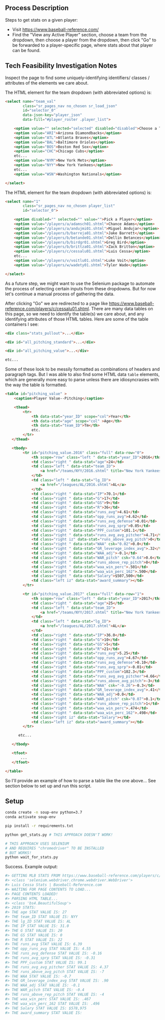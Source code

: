 
## Process Description

Steps to get stats on a given player:

  + Visit https://www.baseball-reference.com/
  + Find the "View any Active Player" section, choose a team from the dropdown, then choose a player from the dropdown, then click "Go" to be forwarded to a player-specific page, where stats about that player can be found.

## Tech Feasibility Investigation Notes

Inspect the page to find some uniquely-identifying identifiers/ classes / attributes of the elements we care about.

The HTML element for the team dropdown (with abbreviated options) is:

```html
<select name="team_val"
        class="sr_pages_nav no_chosen sr_load_json"
        id="selector_0"
        data-json-key="player_json"
        data-fill="#player_roster .player_list">

    <option value="" selected="selected" disabled="disabled">Choose a Team</option>
	<option value="ARI">Arizona Diamondbacks</option>
	<option value="ATL">Atlanta Braves</option>
	<option value="BAL">Baltimore Orioles</option>
	<option value="BOS">Boston Red Sox</option>
    <option value="CHC">Chicago Cubs</option>
    etc...
	<option value="NYM">New York Mets</option>
    <option value="NYY">New York Yankees</option>
    etc...
	<option value="WSN">Washington Nationals</option>

</select>
```

The HTML element for the team dropdown (with abbreviated options) is:

```html
<select name="1"
        class="sr_pages_nav no_chosen player_list"
        id="selector_0">

    <option disabled="" selected="" value="">Pick a Player</option>
    <option value="/players/a/adamsch01.shtml">Chance Adams</option>
    <option value="/players/a/andujmi01.shtml">Miguel Andujar</option>
    <option value="/players/b/barreja01.shtml">Jake Barrett</option>
    <option value="/players/b/betande01.shtml">Dellin Betances</option>
    <option value="/players/b/birdgr01.shtml">Greg Bird</option>
    <option value="/players/b/brittza01.shtml">Zack Britton</option>
    <option value="/players/c/cessalu01.shtml">Luis Cessa</option>
    etc...
    <option value="/players/v/voitlu01.shtml">Luke Voit</option>
    <option value="/players/w/wadety01.shtml">Tyler Wade</option>

</select>
```

As a future step, we might want to use the Selenium package to automate the process of selecting certain inputs from these dropdowns. But for now let's continue a manual process of gathering the data.

After clicking "Go" we are redirected to a page like https://www.baseball-reference.com/players/c/cessalu01.shtml. There are many data tables on this page, so we need to identify the table(s) we care about, and any identifying attributes of those HTML tables. Here are some of the table containers I see:

```html
<div class="stats_pullout">...</div>

<div id="all_pitching_standard">...</div>

<div id="all_pitching_value">...</div>

etc...
```

Some of these look to be messily formatted as combinations of headers and paragraph tags. But I was able to also find some HTML data `table` elements, which are generally more easy to parse unless there are idiosyncrasies with the way the table is formatted.


```html
<table id="pitching_value" >
    <caption>Player Value--Pitching</caption>

    <thead>
        <tr>
            <th data-stat="year_ID" scope="col">Year</th>
            <th data-stat="age" scope="col" >Age</th>
            <th data-stat="team_ID">Tm</th>
            etc.
        </tr>
   </thead>

   <tbody>
        <tr id="pitching_value.2016" class="full" data-row="0">
            <th scope="row" class="left " data-stat="year_ID">2016</th>
            <td class="right " data-stat="age">24</td>
            <td class="left " data-stat="team_ID">
                <a href="/teams/NYY/2016.shtml" title="New York Yankees">NYY</a>
            </td>
            <td class="left " data-stat="lg_ID">
                <a href="/leagues/AL/2016.shtml">AL</a>
            </td>
            <td class="right " data-stat="IP">70.1</td>
            <td class="right " data-stat="G">17</td>
            <td class="right " data-stat="GS">9</td>
            <td class="right " data-stat="R">36</td>
            <td class="right " data-stat="runs_avg">4.61</td>
            <td class="right " data-stat="opp_runs_avg">4.62</td>
            <td class="right " data-stat="runs_avg_defense">0.01</td>
            <td class="right " data-stat="runs_avg_sprp">0.05</td>
            <td class="right " data-stat="PPF_custom">101.1</td>
            <td class="right " data-stat="runs_avg_avg_pitcher">4.71</td>
            <td class="right iz" data-stat="runs_above_avg_pitch">0</td>
            <td class="right " data-stat="WAA" csk="0.02">0.0</td>
            <td class="right " data-stat="GR_leverage_index_avg">.32</td>
            <td class="right " data-stat="WAA_adj">-0.1</td>
            <td class="right " data-stat="WAR_pitch" csk="0.64">0.6</td>
            <td class="right " data-stat="runs_above_rep_pitch">8</td>
            <td class="right " data-stat="waa_win_perc">.501</td>
            <td class="right " data-stat="waa_win_perc_162">.500</td>
            <td class="right " data-stat="Salary">$507,500</td>
            <td class="left iz" data-stat="award_summary"></td>
        </tr>

        <tr id="pitching_value.2017" class="full" data-row="1">
            <th scope="row" class="left " data-stat="year_ID">2017</th>
            <td class="right " data-stat="age">25</td>
            <td class="left " data-stat="team_ID">
                <a href="/teams/NYY/2017.shtml" title="New York Yankees">NYY</a>
            </td>
            <td class="left " data-stat="lg_ID">
                <a href="/leagues/AL/2017.shtml">AL</a>
            </td>
            <td class="right " data-stat="IP">36.0</td>
            <td class="right " data-stat="G">10</td>
            <td class="right " data-stat="GS">5</td>
            <td class="right " data-stat="R">21</td>
            <td class="right " data-stat="runs_avg">5.25</td>
            <td class="right " data-stat="opp_runs_avg">4.67</td>
            <td class="right " data-stat="runs_avg_defense">0.10</td>
            <td class="right " data-stat="runs_avg_sprp">-0.01</td>
            <td class="right " data-stat="PPF_custom">102.3</td>
            <td class="right " data-stat="runs_avg_avg_pitcher">4.66</td>
            <td class="right " data-stat="runs_above_avg_pitch">-3</td>
            <td class="right " data-stat="WAA" csk="-0.26">-0.3</td>
            <td class="right " data-stat="GR_leverage_index_avg">.41</td>
            <td class="right " data-stat="WAA_adj">0.0</td>
            <td class="right " data-stat="WAR_pitch" csk="0.07">0.1</td>
            <td class="right " data-stat="runs_above_rep_pitch">1</td>
            <td class="right " data-stat="waa_win_perc">.474</td>
            <td class="right " data-stat="waa_win_perc_162">.498</td>
            <td class="right iz" data-stat="Salary"></td>
            <td class="left iz" data-stat="award_summary"></td>
        </tr>

      etc...

   </tbody>

   <tfoot>
       ...
   </tfoot>

</table>
```

So I'll provide an example of how to parse a table like the one above... See section below to set up and run this script.

## Setup

```sh
conda create -n soup-env python=3.7
conda activate soup-env
```

```sh
pip install -r requirements.txt
```

```sh
python get_stats.py # THIS APPROACH DOESN'T WORK!

# THIS APPROACH USES SELENIUM
# AND REQUIRES "chromedriver" TO BE INSTALLED
# BUT WORKS!
python wait_for_stats.py
```

Success. Example output:

```py
#> GETTING MLB STATS FROM https://www.baseball-reference.com/players/c/cessalu01.shtml
#> <class 'selenium.webdriver.chrome.webdriver.WebDriver'>
#> Luis Cessa Stats | Baseball-Reference.com
#> WAITING FOR PAGE CONTENTS TO LOAD...
#> PAGE CONTENTS LOADED!
#> PARSING HTML TABLE...
#> <class 'bs4.BeautifulSoup'>
#> 2019 STATS:
#> THE age STAT VALUE IS: 27
#> THE team_ID STAT VALUE IS: NYY
#> THE lg_ID STAT VALUE IS: AL
#> THE IP STAT VALUE IS: 31.0
#> THE G STAT VALUE IS: 20
#> THE GS STAT VALUE IS: 0
#> THE R STAT VALUE IS: 22
#> THE runs_avg STAT VALUE IS: 6.39
#> THE opp_runs_avg STAT VALUE IS: 4.55
#> THE runs_avg_defense STAT VALUE IS: -0.16
#> THE runs_avg_sprp STAT VALUE IS: -0.31
#> THE PPF_custom STAT VALUE IS: 99.1
#> THE runs_avg_avg_pitcher STAT VALUE IS: 4.37
#> THE runs_above_avg_pitch STAT VALUE IS: -7
#> THE WAA STAT VALUE IS: -0.7
#> THE GR_leverage_index_avg STAT VALUE IS: .90
#> THE WAA_adj STAT VALUE IS: -0.1
#> THE WAR_pitch STAT VALUE IS: -0.4
#> THE runs_above_rep_pitch STAT VALUE IS: -4
#> THE waa_win_perc STAT VALUE IS: .467
#> THE waa_win_perc_162 STAT VALUE IS: .496
#> THE Salary STAT VALUE IS: $578,975
#> THE award_summary STAT VALUE IS:
```

